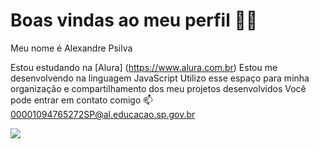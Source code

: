 # Boas vindas ao meu perfil 💚💚
Meu nome é Alexandre Psilva

Estou estudando na [Alura] (https://www.alura.com.br)
Estou me desenvolvendo na linguagem JavaScript
Utilizo esse espaço para minha organização e compartilhamento dos meu projetos desenvolvidos
Você pode entrar em contato comigo 📫
00001094765272SP@al.educacao.sp.gov.br

![](https://tenor.com/b1Ao4.gif)
